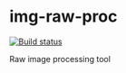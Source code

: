 # img-raw-proc

[![Build status](https://github.com/DoumanAsh/img-raw-proc/actions/workflows/build.yml/badge.svg)](https://github.com/DoumanAsh/img-raw-proc/actions/workflows/build.yml)

Raw image processing tool
